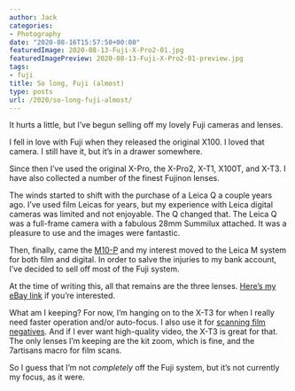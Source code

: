 ```yaml
---
author: Jack
categories:
- Photography
date: "2020-08-16T15:57:50+00:00"
featuredImage: 2020-08-13-Fuji-X-Pro2-01.jpg
featuredImagePreview: 2020-08-13-Fuji-X-Pro2-01-preview.jpg
tags:
- fuji
title: So long, Fuji (almost)
type: posts
url: /2020/so-long-fuji-almost/
---
```

It hurts a little, but I&#8217;ve begun selling off my lovely Fuji cameras and lenses.

I fell in love with Fuji when they released the original X100. I loved that camera. I still have it, but it&#8217;s in a drawer somewhere. 

Since then I&#8217;ve used the original X-Pro, the X-Pro2, X-T1, X100T, and X-T3. I have also collected a number of the finest Fujinon lenses.

The winds started to shift with the purchase of a Leica Q a couple years ago. I&#8217;ve used film Leicas for years, but my experience with Leica digital cameras was limited and not enjoyable. The Q changed that. The Leica Q was a full-frame camera with a fabulous 28mm Summilux attached. It was a pleasure to use and the images were fantastic.

Then, finally, came the [M10-P][1] and my interest moved to the Leica M system for both film and digital. In order to salve the injuries to my bank account, I&#8217;ve decided to sell off most of the Fuji system.

At the time of writing this, all that remains are the three lenses. [Here&#8217;s my eBay link][2] if you&#8217;re interested.

What am I keeping? For now, I&#8217;m hanging on to the X-T3 for when I really need faster operation and/or auto-focus. I also use it for <a href="https://copingmechanism.com/2020/scanning-film-negatives-with-a-digital-camera/" data-type="post" data-id="540">scanning film negatives</a>. And if I ever want high-quality video, the X-T3 is great for that. The only lenses I&#8217;m keeping are the kit zoom, which is fine, and the 7artisans macro for film scans.

So I guess that I&#8217;m not _completely_ off the Fuji system, but it&#8217;s not currently my focus, as it were.

 [1]: https://copingmechanism.com/2020/first-impressions-of-the-leica-m10-p/
 [2]: https://www.ebay.com/usr/jbaty
